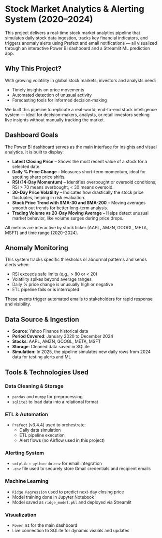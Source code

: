 # Stock Market Analytics & Alerting System (2020–2024)

This project delivers a real-time stock market analytics pipeline that simulates daily stock data ingestion, tracks key financial indicators, and triggers anomaly alerts using Prefect and email notifications — all visualized through an interactive Power BI dashboard and a Streamlit ML prediction app.


## Why This Project?

With growing volatility in global stock markets, investors and analysts need:
- Timely insights on price movements
- Automated detection of unusual activity
- Forecasting tools for informed decision-making

We built this pipeline to replicate a real-world, end-to-end stock intelligence system — ideal for decision-makers, analysts, or retail investors seeking live insights without manually tracking the market.


## Dashboard Goals

The Power BI dashboard serves as the main interface for insights and visual analytics. It is built to display:

- **Latest Closing Price** – Shows the most recent value of a stock for a selected date.
- **Daily % Price Change** – Measures short-term momentum, ideal for spotting sharp price shifts.
- **RSI (14-Day Momentum)** – Identifies overbought or oversold conditions; RSI > 70 means overbought, < 30 means oversold.
- **30-Day Price Volatility** – Indicates how drastically the stock price fluctuates, helping in risk evaluation.
- **Stock Price Trend with SMA-30 and SMA-200** – Moving averages smooth out trends for better long-term analysis.
- **Trading Volume vs 20-Day Moving Average** – Helps detect unusual market behavior, like volume surges during price drops.

All metrics are interactive by stock ticker (AAPL, AMZN, GOOGL, META, MSFT) and time range (2020–2024).


## Anomaly Monitoring

This system tracks specific thresholds or abnormal patterns and sends alerts when:

- RSI exceeds safe limits (e.g., > 80 or < 20)
- Volatility spikes beyond average ranges
- Daily % price change is unusually high or negative
- ETL pipeline fails or is interrupted

These events trigger automated emails to stakeholders for rapid response and visibility.


## Data Source & Ingestion

- **Source**: Yahoo Finance historical data
- **Period Covered**: January 2020 to December 2024
- **Stocks**: AAPL, AMZN, GOOGL, META, MSFT
- **Storage**: Cleaned data saved in SQLite
- **Simulation**: In 2025, the pipeline simulates new daily rows from 2024 data for testing alerts and ML


## Tools & Technologies Used

### Data Cleaning & Storage
- `pandas` and `numpy` for preprocessing
- `sqlite3` to load data into a relational format

### ETL & Automation
- `Prefect` (v3.4.4) used to orchestrate:
  - Daily data simulation
  - ETL pipeline execution
  - Alert flows (no Airflow used in this project)

### Alerting System
- `smtplib` + `python-dotenv` for email integration
- `.env` file used to securely store Gmail credentials and recipient emails

### Machine Learning
- `Ridge Regression` used to predict next-day closing price
- Model training done in Jupyter Notebook
- Model saved as `ridge_model.pkl` and deployed via Streamlit

### Visualization
- `Power BI` for the main dashboard
- Live connection to SQLite for dynamic visuals and updates


